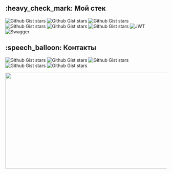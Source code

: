
<h2>:heavy_check_mark: Мой стек</h2>
 	
![Github Gist stars](https://img.shields.io/badge/HTML5-E34F26?style=for-the-badge&logo=html5&logoColor=white)
![Github Gist stars](https://img.shields.io/badge/Sass-CC6699?style=for-the-badge&logo=sass&logoColor=white)
![Github Gist stars](https://img.shields.io/badge/JavaScript-F7DF1E?style=for-the-badge&logo=javascript&logoColor=black)
![Github Gist stars](https://img.shields.io/badge/TypeScript-007ACC?style=for-the-badge&logo=typescript&logoColor=white)
![Github Gist stars](https://img.shields.io/badge/React-20232A?style=for-the-badge&logo=react&logoColor=61DAFB)
![Github Gist stars](https://img.shields.io/badge/Redux-593D88?style=for-the-badge&logo=redux&logoColor=white)
![JWT](https://img.shields.io/badge/JWT-black?style=for-the-badge&logo=JSON%20web%20tokens&logoColor=red)
![Swagger](https://img.shields.io/badge/-Swagger-%23Clojure?style=for-the-badge&logo=swagger&logoColor=white)

<h2>:speech_balloon: Контакты</h2>

![Github Gist stars](https://img.shields.io/badge/LinkedIn-0077B5?style=for-the-badge&logo=linkedin&logoColor=white)
![Github Gist stars](https://img.shields.io/badge/Gmail-D14836?style=for-the-badge&logo=gmail&logoColor=white)
![Github Gist stars](https://img.shields.io/badge/Telegram-2CA5E0?style=for-the-badge&logo=telegram&logoColor=white)
![Github Gist stars](https://img.shields.io/badge/Discord-7289DA?style=for-the-badge&logo=discord&logoColor=white)
![Github Gist stars](https://img.shields.io/badge/вконтакте-%232E87FB.svg?&style=for-the-badge&logo=vk&logoColor=white)


<div align="center">
  <img src="https://media.giphy.com/media/dWesBcTLavkZuG35MI/giphy.gif" width="600" height="300"/>
</div>


<!--
**maxim-slvv/maxim-slvv** is a ✨ _special_ ✨ repository because its `README.md` (this file) appears on your GitHub profile.
-->
